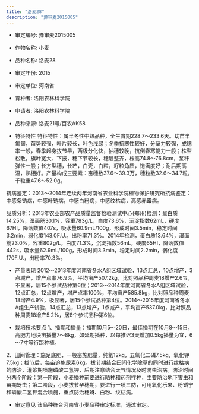 ```yaml
---
title: "洛麦28"
description: "豫审麦2015005"
---
```

* 审定编号:  豫审麦2015005

*  作物名称:  小麦

*  品种名称:  洛麦28

*  审定年份:  2015

*  审定单位:  河南省

* 育种者:  洛阳农林科学院

*  申请者:  洛阳农林科学院

*  品种来源:  洛麦21号/百农AK58

*  特征特性
特征特性：属半冬性中熟品种，全生育期228.7～233.6天。幼苗半匍匐，苗势较强，叶片较长，叶色浅绿；冬季抗寒性较好，分蘖力较强，成穗率一般，春季起身拔节早，两极分化快，抽穗较晚，抗倒春寒能力一般；株型松散，旗叶宽大、下披，穗下节较长，穗层整齐，株高74.8～76.8cm，茎秆弹性一般；长方型穗，长芒，白壳，白粒，籽粒角质，饱满度好；耐后期高温，熟相好。产量构成三要素：亩穗数37.6～39.3万，穗粒数32.6～34.7粒，千粒重47.6～52.0g。
抗病鉴定：2013～2014年连续两年河南省农业科学院植物保护研究所抗病鉴定：中感条锈病，中感叶锈病，中感白粉病，中感纹枯病，高感赤霉病。
品质分析：2013年农业部农产品质量监督检验测试中心(郑州)检测：蛋白质14.25%，湿面筋30.1%，容重783g/L，白度73.6%，沉淀指数62mL，硬度67HI，降落数值407s，吸水量60.9mL/100g，形成时间3.5min，稳定时间3.2min，弱化度143.0F.U.，出粉率71.3%。2014年检测，蛋白质13.64%，湿面筋23.0%，容重802g/L，白度71.3%，沉淀指数56mL，硬度65HI，降落数值442s，吸水量62.9mL/100g，形成时间3.3min，稳定时间2.2min，弱化度170F.U.，出粉率70.3%。


*  产量表现
2012～2013年度河南省冬水A组区域试验，13点汇总，10点增产，3点减产，增产点率76.9%，平均亩产507.2kg，比对照品种周麦18增产2.6%，不显著，居15个参试品种第6位；2013～2014年度河南省冬水A组区域试验，12点汇总，12点增产，增产点率100%，平均亩产585.8kg，比对照品种周麦18增产4.9%，极显著，居15个参试品种第4位。2014～2015年度河南省冬水A组生产试验，14点汇总，13点增产，1点减产，平均亩产537.0kg，比对照品种周麦18增产5.2%，居8个参试品种第6位。

*  栽培技术要点
1、播期和播量：播期10月5～20日，最佳播期在10月8～15日，高肥力地块亩播量7～8kg，如延期播种，以每推迟3天增加0.5kg播量为宜，6～7寸等行距种植。
2、田间管理：施足底肥，一般亩施肥量，纯氮12kg，五氧化二磷7.5kg，氧化钾7.5kg；拔节后，每亩追施尿素6kg。拔节期结合田间化学除草的同时进行纹枯病的防治，灌浆期喷施磷酸二氢钾，后期注意结合天气情况及时防虫治病。防治时间分两个阶段：第一阶段，小麦播种前要进行晒种和药剂拌种，主要防治地下害虫和苗期蚜虫；第二阶段，小麦拔节孕穗期，要进行一喷三防，可用氧化乐果、粉锈宁和磷酸二氢钾混合喷施，重点防治穗蚜、白粉、纹枯病。


*  审定意见
该品种符合河南省小麦品种审定标准，通过审定。
